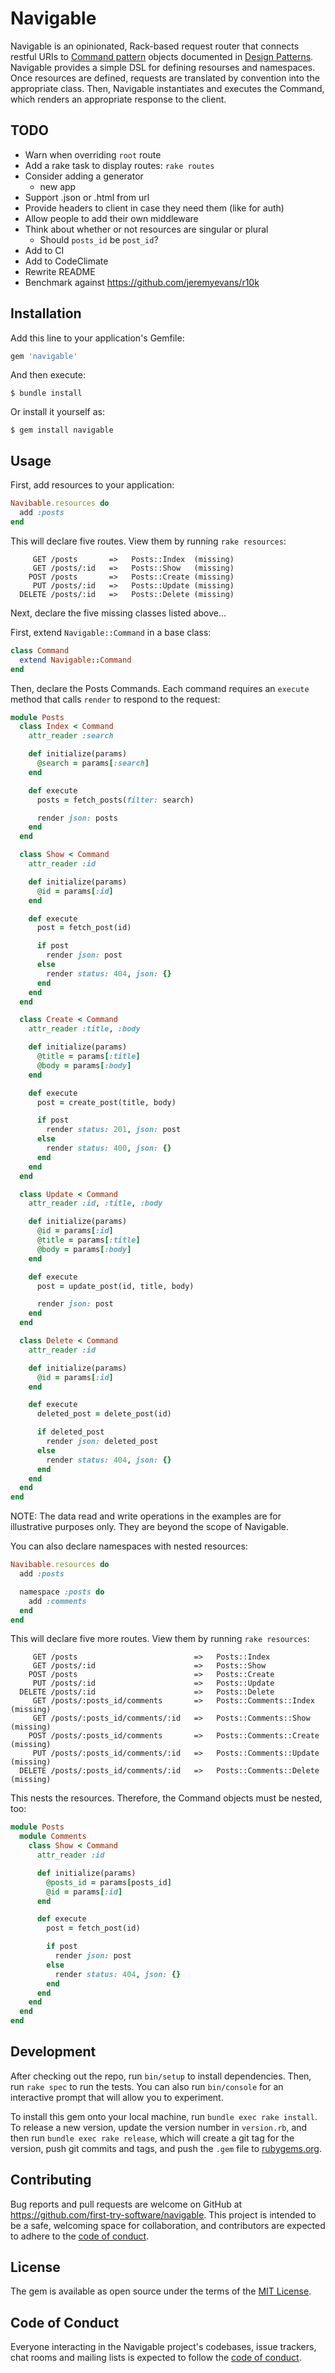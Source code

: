 # Navigable

Navigable is an opinionated, Rack-based request router that connects restful URIs to [Command pattern](https://en.wikipedia.org/wiki/Command_pattern) objects documented in [Design Patterns](https://en.wikipedia.org/wiki/Design_Patterns). Navigable provides a simple DSL for defining resourses and namespaces. Once resources are defined, requests are translated by convention into the appropriate class. Then, Navigable instantiates and executes the Command, which renders an appropriate response to the client.

## TODO

* Warn when overriding `root` route
* Add a rake task to display routes: `rake routes`
* Consider adding a generator
  - new app
* Support .json or .html from url
* Provide headers to client in case they need them (like for auth)
* Allow people to add their own middleware
* Think about whether or not resources are singular or plural
  - Should `posts_id` be `post_id`?
* Add to CI
* Add to CodeClimate
* Rewrite README
* Benchmark against https://github.com/jeremyevans/r10k

## Installation

Add this line to your application's Gemfile:

```ruby
gem 'navigable'
```

And then execute:

    $ bundle install

Or install it yourself as:

    $ gem install navigable

## Usage

First, add resources to your application:

```ruby
Navibable.resources do
  add :posts
end
```

This will declare five routes. View them by running `rake resources`:

```
     GET /posts       =>   Posts::Index  (missing)
     GET /posts/:id   =>   Posts::Show   (missing)
    POST /posts       =>   Posts::Create (missing)
     PUT /posts/:id   =>   Posts::Update (missing)
  DELETE /posts/:id   =>   Posts::Delete (missing)
```

Next, declare the five missing classes listed above...

First, extend `Navigable::Command` in a base class:

```ruby
class Command
  extend Navigable::Command
end
```

Then, declare the Posts Commands. Each command requires an `execute` method that calls `render` to respond to the request:

```ruby
module Posts
  class Index < Command
    attr_reader :search

    def initialize(params)
      @search = params[:search]
    end

    def execute
      posts = fetch_posts(filter: search)

      render json: posts
    end
  end

  class Show < Command
    attr_reader :id

    def initialize(params)
      @id = params[:id]
    end

    def execute
      post = fetch_post(id)

      if post
        render json: post
      else
        render status: 404, json: {}
      end
    end
  end

  class Create < Command
    attr_reader :title, :body

    def initialize(params)
      @title = params[:title]
      @body = params[:body]
    end

    def execute
      post = create_post(title, body)

      if post
        render status: 201, json: post
      else
        render status: 400, json: {}
      end
    end
  end

  class Update < Command
    attr_reader :id, :title, :body

    def initialize(params)
      @id = params[:id]
      @title = params[:title]
      @body = params[:body]
    end

    def execute
      post = update_post(id, title, body)

      render json: post
    end
  end

  class Delete < Command
    attr_reader :id

    def initialize(params)
      @id = params[:id]
    end

    def execute
      deleted_post = delete_post(id)

      if deleted_post
        render json: deleted_post
      else
        render status: 404, json: {}
      end
    end
  end
end
```

NOTE: The data read and write operations in the examples are for illustrative purposes only. They are beyond the scope of Navigable.

You can also declare namespaces with nested resources:

```ruby
Navibable.resources do
  add :posts

  namespace :posts do
    add :comments
  end
end
```

This will declare five more routes. View them by running `rake resources`:

```
     GET /posts                          =>   Posts::Index
     GET /posts/:id                      =>   Posts::Show
    POST /posts                          =>   Posts::Create
     PUT /posts/:id                      =>   Posts::Update
  DELETE /posts/:id                      =>   Posts::Delete
     GET /posts/:posts_id/comments       =>   Posts::Comments::Index  (missing)
     GET /posts/:posts_id/comments/:id   =>   Posts::Comments::Show   (missing)
    POST /posts/:posts_id/comments       =>   Posts::Comments::Create (missing)
     PUT /posts/:posts_id/comments/:id   =>   Posts::Comments::Update (missing)
  DELETE /posts/:posts_id/comments/:id   =>   Posts::Comments::Delete (missing)
```

This nests the resources. Therefore, the Command objects must be nested, too:

```ruby
module Posts
  module Comments
    class Show < Command
      attr_reader :id

      def initialize(params)
        @posts_id = params[posts_id]
        @id = params[:id]
      end

      def execute
        post = fetch_post(id)

        if post
          render json: post
        else
          render status: 404, json: {}
        end
      end
    end
  end
end
```

## Development

After checking out the repo, run `bin/setup` to install dependencies. Then, run `rake spec` to run the tests. You can also run `bin/console` for an interactive prompt that will allow you to experiment.

To install this gem onto your local machine, run `bundle exec rake install`. To release a new version, update the version number in `version.rb`, and then run `bundle exec rake release`, which will create a git tag for the version, push git commits and tags, and push the `.gem` file to [rubygems.org](https://rubygems.org).

## Contributing

Bug reports and pull requests are welcome on GitHub at https://github.com/first-try-software/navigable. This project is intended to be a safe, welcoming space for collaboration, and contributors are expected to adhere to the [code of conduct](https://github.com/first-try-software/navigable/blob/master/CODE_OF_CONDUCT.md).


## License

The gem is available as open source under the terms of the [MIT License](https://opensource.org/licenses/MIT).

## Code of Conduct

Everyone interacting in the Navigable project's codebases, issue trackers, chat rooms and mailing lists is expected to follow the [code of conduct](https://github.com/first-try-software/navigable/blob/master/CODE_OF_CONDUCT.md).
